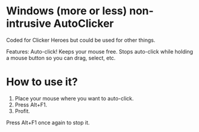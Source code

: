 # Windows (more or less) non-intrusive AutoClicker

Coded for Clicker Heroes but could be used for other things.

Features:
Auto-click!
Keeps your mouse free.
Stops auto-click while holding a mouse button so you can drag, select, etc.

# How to use it?

1. Place your mouse where you want to auto-click.
2. Press Alt+F1.
3. Profit.

Press Alt+F1 once again to stop it.
